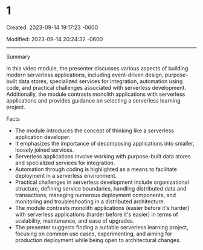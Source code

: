 # 1

Created: 2023-09-14 19:17:23 -0600

Modified: 2023-09-14 20:24:32 -0600

---

Summary

In this video module, the presenter discusses various aspects of building modern serverless applications, including event-driven design, purpose-built data stores, specialized services for integration, automation using code, and practical challenges associated with serverless development. Additionally, the module contrasts monolith applications with serverless applications and provides guidance on selecting a serverless learning project.





Facts

- The module introduces the concept of thinking like a serverless application developer.
- It emphasizes the importance of decomposing applications into smaller, loosely joined services.
- Serverless applications involve working with purpose-built data stores and specialized services for integration.
- Automation through coding is highlighted as a means to facilitate deployment in a serverless environment.
- Practical challenges in serverless development include organizational structure, defining service boundaries, handling distributed data and transactions, managing numerous deployment components, and monitoring and troubleshooting in a distributed architecture.
- The module contrasts monolith applications (easier before it's harder) with serverless applications (harder before it's easier) in terms of scalability, maintenance, and ease of upgrades.
- The presenter suggests finding a suitable serverless learning project, focusing on common use cases, experimenting, and aiming for production deployment while being open to architectural changes.
